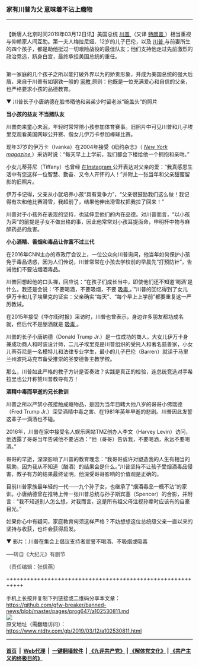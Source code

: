 ### 家有川普为父 意味着不沾上瘾物
------------------------

<div class="post_content" itemprop="articleBody">
 <div class="column">
  <div class="arttop mbottom20">
   <p class="title">
    【新唐人北京时间2019年03月12日讯】美国总统
    <a href="https://www.ntdtv.com/gb/川普.htm">
     川普
    </a>
    （又译
    <a href="https://www.ntdtv.com/gb/特朗普.htm">
     特朗普
    </a>
    ）相当重视与仰赖家人间互助。第一夫人梅拉尼娅、12岁的儿子巴伦，以及
    <a href="https://www.ntdtv.com/gb/川普.htm">
     川普
    </a>
    与前妻所生的四个孩子，都是助他挺过一切艰险战役的最佳队友；他们支持他走过先前激烈的政治竞选，跻身白宫，最终承担美国总统的重任。
   </p>
  </div>
 </div>
 <p>
  第一家庭的几个孩子之所以能打破外界以为的娇贵形象，并成为美国总统的强大后盾，来自于川普有如钢铁一般的
  <a href="https://www.ntdtv.com/gb/家教.htm">
   家教
  </a>
  原则：他既是一位充满爱心和自信的父亲，也严格要求小孩的品德教育。
 </p>
 <p>
  ▼ 川普长子小唐纳德在脸书晒他和弟弟少时留老派“碗盖头”的照片
 </p>
 <p>
  <center>
  </center>
 </p>
 <p>
  <strong>
   当小孩的益友 不当猪队友
  </strong>
 </p>
 <p>
  川普向来童心未泯，年轻时常常陪小孩参加体育赛事。旧照片中可见川普和儿子埃里克观看美国网球公开赛、偕女儿伊万卡参加棒球比赛。
 </p>
 <p>
  现年37岁的伊万卡（Ivanka）在2004年接受《纽约杂志》（
  <a href="http://nymag.com/nymetro/news/people/features/10610/index2.html" rel="noopener noreferrer" target="_blank">
   <em>
    New York magazine
   </em>
  </a>
  ）采访时说：“每天早上上学前，我们都会下楼给他一个拥抱和亲吻。”
 </p>
 <p>
  小女儿蒂芬尼（Tiffany）也曾经
  <a href="https://www.instagram.com/p/36p8ZiD0Q7/?utm_source=ig_embed" rel="noopener noreferrer" target="_blank">
   在Instagram
  </a>
  公开表达对父亲的爱：“我真感恩生活中有您这样一位智慧、勤奋、又令人开怀的人！”并附上一张当年和父亲甜蜜留影的旧照片。
 </p>
 <p>
  伊万卡记得，父亲从小就培养小孩“具有竞争力”，“父亲很鼓励我们这么做！我记得有次和他比赛滑雪，我超前了，结果他伸出滑雪杖把我拉了回来！”
 </p>
 <p>
  川普对于小孩外在表现的坚持，也延伸至他们的内在品德。对川普而言，“以小孩为荣”的前提是子女不做出格的事，因此他常常对小孩耳提面命，申明杯中物与麻醉药品的危害。
 </p>
 <p>
 </p>
 <p>
  <strong>
   小心酒精、香烟和毒品让你富不过三代
  </strong>
 </p>
 <p>
  在2016年CNN主办的市政厅会议上，一位公众向川普询问，他当年如何保护小孩免于毒品诱惑，因为人们传说，川普常常在小孩去学校前的早晨先“打预防针”，告诫他们不要沾烟酒毒品。
 </p>
 <p>
  川普回想起他的口头禅，回应说：“在孩子们成长当中，即使他们还不知道‘喝酒’是什么，我还是会说：‘不要喝酒，不要吸烟，不要
  <a href="https://www.ntdtv.com/gb/吸毒.htm">
   吸毒
  </a>
  。’”川普的回忆得到了女儿伊万卡和儿子埃里克的证实：父亲确实“每天”、“每个早上上学前”都要重复这一严厉教诫。
 </p>
 <p>
  在2015年接受《华尔街时报》采访时，川普也曾表示，身边许多朋友都功成名就，但后代不是酗酒就是
  <a href="https://www.ntdtv.com/gb/吸毒.htm">
   吸毒
  </a>
  。
 </p>
 <p>
  川普的长子小唐纳德（Donald Trump Jr.）是一位成功的商人，大女儿伊万卡身兼成功商人和时装设计师，二儿子埃里克是川普组织的受托人和著名慈善家，小女儿蒂芬尼是一名模特儿和法律专业学生，最小的儿子巴伦（Barren）就读于马里兰州波托马克市备受推崇的圣安德鲁主教学校。
 </p>
 <p>
  那么，川普如此严格的教子方针是否奏效？实践是真正的检验，连总统竞选对手希拉里也公开称赞川普教导有方！
 </p>
 <p>
  <center>
  </center>
 </p>
 <p>
  <strong>
   酒精中毒而早逝的兄长教训
  </strong>
 </p>
 <p>
  川普之所以严禁小孩接触成瘾物品，是因为当年目睹大他八岁的哥哥小佛瑞德（Fred Trump Jr.）深受酒精中毒之害、在1981年英年早逝的悲剧。川普因此发誓这辈子一滴酒也不碰。
 </p>
 <p>
  2016年，川普在家中接受名人娱乐网站TMZ创办人李文（Harvey Levin）访问，他透露了哥哥当年告诫他不要沾酒：“他（哥哥）告诉我，不要喝酒，永远不要喝酒。”
 </p>
 <p>
  哥哥的早逝，深深影响了川普的教育理念：“我哥哥或许对塑造我的人生有相当的帮助，因为我从不知道（酗酒）的结果会是什么。”川普坚持不让孩子受烟酒毒品侵害，教子有方的结果最终证明，他深受哥哥影响的价值观是正确的。
 </p>
 <p>
  目前川普家族最年轻的一代——九个孙子女，也继承了“烟酒毒品一概不沾”的家训。小唐纳德曾在推特上传一张川普总统与孙子斯宾塞（Spencer）的合影，并附言：“我不知道别人怎么想，对我而言，这是所有祖父母注视孙辈时应该有的自豪目光。”
 </p>
 <p>
  如果你心中有疑问，家庭教育何须这样严格？不妨想想这位总统级父亲一直以来的坚持与收获，也许会获得启发。
 </p>
 <p>
  ▼ 影片：川普在集会上倡议支持者宣誓不喝酒、不吸烟或吸毒
 </p>
 <p>
  <center>
  </center>
 </p>
 <p>
  <span style="color: #343434; font-family: helvetica neue, helvetica, arial, sans-serif;">
   ──转自《大纪元》有删节
  </span>
 </p>
 <p>
  <span style="color: #343434; font-family: helvetica neue, helvetica, arial, sans-serif;">
   （责任编辑：张信燕）
  </span>
 </p>
 <div class="single_ad">
 </div>
</div>

+++++++++++++++++++++++++++++++++++++++++++++++++++++++++++<br/><br/>
手机上长按并复制下列链接或二维码分享本文章：<br/>
https://github.com/gfw-breaker/banned-news/blob/master/pages/prog647/a102530811.md <br/>
<a href='https://github.com/gfw-breaker/banned-news/blob/master/pages/prog647/a102530811.md'><img src='https://github.com/gfw-breaker/banned-news/blob/master/pages/prog647/a102530811.md.png'/></a> <br/>
原文地址（需翻墙访问）：https://www.ntdtv.com/gb/2019/03/12/a102530811.html


------------------------
#### [首页](https://github.com/gfw-breaker/banned-news/blob/master/README.md) &nbsp;|&nbsp; [Web代理](https://github.com/labour-camp/helloworld) &nbsp;|&nbsp; [一键翻墙软件](https://github.com/gfw-breaker/nogfw/blob/master/README.md) &nbsp;| [《九评共产党》](https://github.com/gfw-breaker/9ping.md/blob/master/README.md#九评之一评共产党是什么) | [《解体党文化》](https://github.com/gfw-breaker/jtdwh.md/blob/master/README.md) | [《共产主义的终极目的》](https://github.com/gfw-breaker/gczydzjmd.md/blob/master/README.md)

